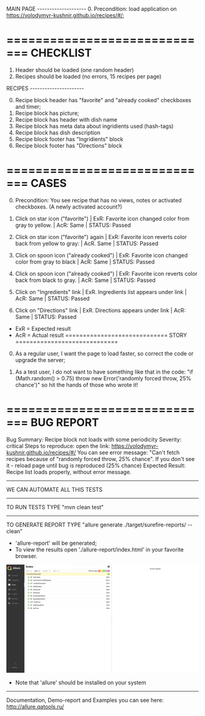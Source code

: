 MAIN PAGE --------------------
0. Precondition: load application on https://volodymyr-kushnir.github.io/recipes/#/;

=============================
CHECKLIST
=============================

1. Header should be loaded (one random header)
2. Recipes should be loaded (no errors, 15 recipes per page)

RECIPES ----------------------

0. Recipe block header has "favorite" and "already cooked" checkboxes and timer;
1. Recipe block has picture;
2. Recipe block has header with dish name
3. Recipe block has meta data about ingridients used (hash-tags)
4. Recipe block has dish description
5. Recipe block footer has "Ingridients" block
6. Recipe block footer has "Directions" block

=============================
CASES
=============================

0. Precondition: You see recipe that has no views, notes or activated checkboxes. (A newly activated account?)
1. Click on star icon ("favorite") | ExR: Favorite icon changed color from gray to yellow. | AcR: Same | STATUS: Passed
2. Click on star icon ("favorite") again | ExR: Favorite icon reverts color back from yellow to gray: | AcR. Same | STATUS: Passed

3. Click on spoon icon ("already cooked") | ExR: Favorite icon changed color from gray to black | AcR: Same | STATUS: Passed
4. Click on spoon icon ("already cooked") | ExR: Favorite icon reverts color back from black to gray. | AcR: Same | STATUS: Passed

5. Click on "Ingredients" link | ExR. Ingredients list appears under link | AcR: Same | STATUS: Passed
6. Click on "Directions" link | ExR. Directions appears under link | AcR: Same | STATUS: Passed

* ExR = Expected result
* AcR = Actual result
=============================
STORY
=============================

0. As a regular user, I want the page to load faster, so correct the code or upgrade the server;

1. As a test user, I do not want to have something like that in the code: "if (Math.random() > 0.75) throw new Error('randomly forced throw, 25% chance')" so hit the hands of those who wrote it!

=============================
BUG REPORT
=============================

Bug Summary: Recipe block not loads with some periodicity
Severity: critical
Steps to reproduce: 	open the link: https://volodymyr-kushnir.github.io/recipes/#/
			You can see error message: "Can't fetch recipes because of "randomly forced throw, 25% chance".
			If you don't see it - reload page until bug is reproduced (25% chance)
Expected Result: Recipe list loads properly, without error message.


-----------------------------
WE CAN AUTOMATE ALL THIS TESTS

-----------------------------
TO RUN TESTS TYPE "mvn clean test"

-----------------------------
TO GENERATE REPORT TYPE "allure generate ./target/surefire-reports/ --clean"
- 'allure-report' will be generated;
- To view the results open './allure-report/index.html' in your favorite browser.

![Screenshot](Screenshot_2018-05-14_11-02-19.png?raw=true "Allure report live screenshot")

* Note that 'allure' should be installed on your system

-----------------------------
Documentation, Demo-report and Examples you can see here: http://allure.qatools.ru/


